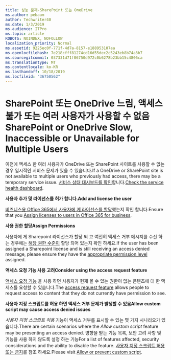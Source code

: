 ```yaml
---
title: 성능 문제-SharePoint 또는 OneDrive
ms.author: pebaum
author: Techwriter40
ms.date: 1/3/2019
ms.audience: ITPro
ms.topic: article
ROBOTS: NOINDEX, NOFOLLOW
localization_priority: Normal
ms.assetid: 9225ec0f-771f-4d7a-8157-e188953107aa
ms.openlocfilehash: 7e218cfff81274cd16d55dec2c5243eb8b74a3b7
ms.sourcegitcommit: 037331d71f06750d972c0b6278b23bb15c4806ca
ms.translationtype: MT
ms.contentlocale: ko-KR
ms.lasthandoff: 10/18/2019
ms.locfileid: "36750562"
---
```

# <a name="sharepoint-or-onedrive-slow-inaccessible-or-unavailable-for-multiple-users"></a><span data-ttu-id="5d1f9-102">SharePoint 또는 OneDrive 느림, 액세스 불가 또는 여러 사용자가 사용할 수 없음</span><span class="sxs-lookup"><span data-stu-id="5d1f9-102">SharePoint or OneDrive Slow, Inaccessible or Unavailable for Multiple Users</span></span>

<span data-ttu-id="5d1f9-103">이전에 액세스 한 여러 사용자가 OneDrive 또는 SharePoint 사이트를 사용할 수 없는 경우 일시적인 서비스 문제가 있을 수 있습니다.</span><span class="sxs-lookup"><span data-stu-id="5d1f9-103">If a OneDrive or SharePoint site is not available to multiple users who previously had access, there may be a temporary service issue.</span></span> <span data-ttu-id="5d1f9-104">[서비스 상태 대시보드를 확인](https://portal.office.com/adminportal/home#/servicehealth)합니다.</span><span class="sxs-lookup"><span data-stu-id="5d1f9-104">[Check the service health dashboard](https://portal.office.com/adminportal/home#/servicehealth).</span></span>

<span data-ttu-id="5d1f9-105">**사용자 추가 및 라이선스를 허가 합니다.**</span><span class="sxs-lookup"><span data-stu-id="5d1f9-105">**Add and license the user**</span></span>

<span data-ttu-id="5d1f9-106">[비즈니스용 Office 365에서 사용자에 게 라이선스를 할당](https://docs.microsoft.com/office365/admin/subscriptions-and-billing/assign-licenses-to-users?view=o365-worldwide&amp;tabs=One)했는지 확인 합니다.</span><span class="sxs-lookup"><span data-stu-id="5d1f9-106">Ensure that you [Assign licenses to users in Office 365 for business](https://docs.microsoft.com/office365/admin/subscriptions-and-billing/assign-licenses-to-users?view=o365-worldwide&amp;tabs=One).</span></span>


<span data-ttu-id="5d1f9-107">**사용 권한 할당**</span><span class="sxs-lookup"><span data-stu-id="5d1f9-107">**Assign Permissions**</span></span>

<span data-ttu-id="5d1f9-108">사용자에 게 Sharepoint 라이선스가 할당 되 고 여전히 액세스 거부 메시지를 수신 하는 경우에는 [해당 권한 수준이](https://docs.microsoft.com/sharepoint/understanding-permission-levels) 할당 되어 있는지 확인 하세요.</span><span class="sxs-lookup"><span data-stu-id="5d1f9-108">If the user has been assigned a Sharepoint license and is still receiving an access denied message, please ensure they have the [appropriate permission level](https://docs.microsoft.com/sharepoint/understanding-permission-levels) assigned.</span></span>

<span data-ttu-id="5d1f9-109">**액세스 요청 기능 사용 고려**</span><span class="sxs-lookup"><span data-stu-id="5d1f9-109">**Consider using the access request feature**</span></span>

<span data-ttu-id="5d1f9-110">[액세스 요청 기능](https://support.office.com/article/Set-up-and-manage-access-requests-94B26E0B-2822-49D4-929A-8455698654B3) 을 사용 하면 사용자가 현재 볼 수 있는 권한이 없는 콘텐츠에 대 한 액세스를 요청할 수 있습니다.</span><span class="sxs-lookup"><span data-stu-id="5d1f9-110">The [access request feature](https://support.office.com/article/Set-up-and-manage-access-requests-94B26E0B-2822-49D4-929A-8455698654B3) allows people to request access to content that they do not currently have permission to see.</span></span>

<span data-ttu-id="5d1f9-111">**사용자 지정 스크립트를 허용 하면 액세스 거부 문제가 발생할 수 있음**</span><span class="sxs-lookup"><span data-stu-id="5d1f9-111">**Allow custom script may cause access denied issues**</span></span>

<span data-ttu-id="5d1f9-112">*사용자 지정 스크립트 허용* 기능이 액세스 거부를 표시할 수 있는 몇 가지 시나리오가 있습니다.</span><span class="sxs-lookup"><span data-stu-id="5d1f9-112">There are certain scenarios where the *Allow custom script* feature may be presenting an access denied.</span></span> <span data-ttu-id="5d1f9-113">영향을 받는 기능 목록, 보안 고려 사항 및 기능을 사용 하지 않도록 설정 하는 기능</span><span class="sxs-lookup"><span data-stu-id="5d1f9-113">For a list of features affected, security considerations and the ability to disable the feature.</span></span> <span data-ttu-id="5d1f9-114">[사용자 지정 스크립트 허용 또는 금지](https://docs.microsoft.com/sharepoint/allow-or-prevent-custom-script)를 참조 하세요.</span><span class="sxs-lookup"><span data-stu-id="5d1f9-114">Please visit [Allow or prevent custom script](https://docs.microsoft.com/sharepoint/allow-or-prevent-custom-script).</span></span>

